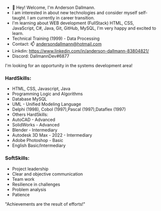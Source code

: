 - 👋 Hey! Welcome, I'm Anderson Dallmann. 
- I am interested in about new technologies and consider myself self-taught. I am currently in career transition. 
- I'm learning about WEB development (FullStack) HTML, CSS, JavaScript, C#, Java, Git, GitHub, MySQL, I'm very happy and excited to learn.
- Technical Training (1999) - Data Processing
- Contact: 📫 andersondallmann@hotmail.com
- Linkdin: https://www.linkedin.com/in/anderson-dallmann-83804821/<br>
- Discord: DallmannDev#6877<br>

I'm looking for an opportunity in the systems development area!
<br>

<h3>HardSkills:</h3>
<ul> 
  <li>HTML, CSS, Javascript, Java </li>
  <li>Programming Logic and Algorithms</li>
  <li>Database MySQL</li>
  <li>UML - Unified Modeling Language</li>
  <li>Delphi (1998), Cobol (1997),Pascal (1997),Dataflex (1997)</li>
  <li>Others HardSkills:</li>
  <li>AutoCAD - Advanced</li>
  <li>SolidWorks - Advanced</li>
  <li>Blender - Intermediary</li>
  <li>Autodesk 3D Max - 2022 - Intermediary</li>
  <li>Adobe Photoshop - Basic</li>
  <li>English Basic/Intermediary</li>
</ul>

<h3>SoftSkills:</h3>
<ul>
  
  <li>Project leadership</li>
  <li>Clear and objective communication</li>
  <li>Team work</li>
  <li>Resilience in challenges</li>
  <li>Problem analysis</li>
  <li>Patience</li>
</ul>

  "Achievements are the result of efforts!"<br>
<!---
andersondallmann/andersondallmann is a ✨ special ✨ repository because its `README.md` (this file) appears on your GitHub profile.
You can click the Preview link to take a look at your changes.
--->
